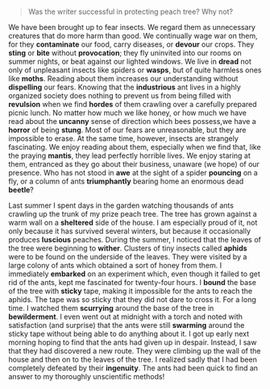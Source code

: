 > Was the writer successful in protecting peach tree? Why not?



We have been brought up to fear insects. We regard them as unnecessary creatures that do more harm than good. We continually wage war on them, for they **contaminate** our food, carry diseases, or **devour** our crops. They **sting** or **bite** without **provocation**; they fly uninvited into our rooms on summer nights, or beat against our lighted windows. We live in **dread** not only of unpleasant insects like spiders or **wasps**, but of quite harmless ones like **moths**. Reading about them increases our understanding without **dispelling** our fears. Knowing that the **industrious** ant lives in a highly organized society does nothing to prevent us from being filled with **revulsion** when we find **hordes** of them crawling over a carefully prepared picnic lunch. No matter how much we like honey, or how much we have read about the **uncanny** sense of direction which bees possess,we have a **horror** of being **stung**. Most of our fears are unreasonable, but they are impossible to erase. At the same time, however, insects are strangely fascinating. We enjoy reading about them, especially when we find that, like the praying **mantis**, they lead perfectly horrible lives. We enjoy staring at them, entranced as they go about their business, unaware (we hope) of our presence. Who has not stood in **awe** at the sight of a spider **pouncing** on a fly, or a column of ants **triumphantly** bearing home an enormous dead **beetle**?



Last summer I spent days in the garden watching thousands of ants crawling up the trunk of my prize peach tree. The tree has grown against a warm wall on a **sheltered** side of the house. I am especially proud of it, not only because it has survived several winters, but because it occasionally produces **luscious** peaches. During the summer, I noticed that the leaves of the tree were beginning to **wither**. Clusters of tiny insects called **aphids** were to be found on the underside of the leaves. They were visited by a large colony of ants which obtained a sort of honey from them. I immediately **embarked** on an experiment which, even though it failed to get rid of the ants, kept me fascinated for twenty-four hours. I **bound** the base of the tree with **sticky** tape, making it impossible for the ants to reach the aphids. The tape was so sticky that they did not dare to cross it. For a long time. I watched them **scurrying** around the base of the tree in **bewilderment**. I even went out at midnight with a torch and noted with satisfaction (and surprise) that the ants were still **swarming** around the sticky tape without being able to do anything about it. I got up early next morning hoping to find that the ants had given up in despair. Instead, I saw that they had discovered a new route. They were climbing up the wall of the house and then on to the leaves of the tree. I realized sadly that I had been completely defeated by their **ingenuity**. The ants had been quick to find an answer to my thoroughly unscientific methods!